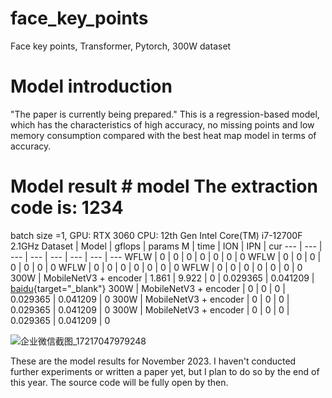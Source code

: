 # face_key_points
Face key points, Transformer, Pytorch, 300W dataset

# Model introduction
"The paper is currently being prepared."
This is a regression-based model, which has the characteristics of high accuracy, no missing points and low memory consumption compared with the best heat map model in terms of accuracy.


# Model result # model The extraction code is: 1234
batch size =1, GPU: RTX 3060  CPU: 12th Gen Intel Core(TM) i7-12700F 2.1GHz
Dataset | Model | gflops | params M | time | ION | IPN | cur
--- | --- | --- | --- | --- | --- | --- | --- 
WFLW |            0          |  0    |  0    |  0 |     0     |      0    | 0
WFLW |         0             | 0     |  0    |  0 |      0     |      0    | 0
WFLW |         0             |  0    |  0    |  0 |     0      |     0     | 0
WFLW |          0            |  0    |  0    |  0 |    0      |    0      | 0
300W | MobileNetV3 + encoder | 1.861 | 9.922 |  0 | 0.029365 | 0.041209 | [baidu](https://pan.baidu.com/s/1FB2vsnImDjV09Hd1Vxs0ag){target="_blank"}
300W | MobileNetV3 + encoder | 0     |  0 |  0 | 0.029365 | 0.041209 | 0
300W | MobileNetV3 + encoder | 0     | 0  | 0  | 0.029365 | 0.041209 | 0
300W | MobileNetV3 + encoder |  0    |  0 |  0 | 0.029365 | 0.041209 | 0

![企业微信截图_17217047979248](https://github.com/user-attachments/assets/66a223a1-cb73-45b2-b084-f8188234db6b)

These are the model results for November 2023. I haven't conducted further experiments or written a paper yet, but I plan to do so by the end of this year.
The source code will be fully open by then.



